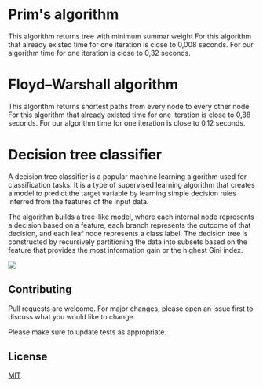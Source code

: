 # Prim's algorithm

This algorithm returns tree with minimum summar weight
For this algorithm that already existed time for one iteration is close to 0,008 seconds.
For our algorithm time for one iteration is close to 0,32 seconds.

# Floyd–Warshall algorithm

This algorithm returns shortest paths from every node to every other node
For this algorithm that already existed time for one iteration is close to 0,88 seconds.
For our algorithm time for one iteration is close to 0,12 seconds.

# Decision tree classifier

A decision tree classifier is a popular machine learning algorithm used for classification tasks. It is a type of supervised learning algorithm that creates a model to predict the target variable by learning simple decision rules inferred from the features of the input data.

The algorithm builds a tree-like model, where each internal node represents a decision based on a feature, each branch represents the outcome of that decision, and each leaf node represents a class label. The decision tree is constructed by recursively partitioning the data into subsets based on the feature that provides the most information gain or the highest Gini index.

![](https://drive.google.com/uc?export=view&amp;id=1V6522qNU7W_cwCNUPIS8oMxkUXh0kU6G)

## Contributing

Pull requests are welcome. For major changes, please open an issue first
to discuss what you would like to change.

Please make sure to update tests as appropriate.

## License

[MIT](https://choosealicense.com/licenses/mit/)
